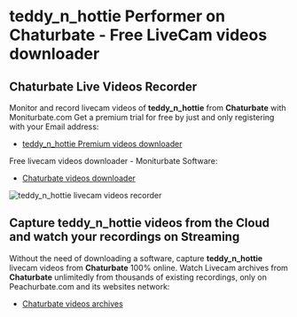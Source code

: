# teddy_n_hottie Performer on Chaturbate - Free LiveCam videos downloader

## Chaturbate Live Videos Recorder

Monitor and record livecam videos of **teddy_n_hottie** from **Chaturbate** with Moniturbate.com
Get a premium trial for free by just and only registering with your Email address:
* [teddy_n_hottie Premium videos downloader](https://moniturbate.com/request-demo-licence-key.html)

Free livecam videos downloader - Moniturbate Software:
* [Chaturbate videos downloader](https://moniturbate.com/moniturbate-download-software.html)

![teddy_n_hottie livecam videos recorder](https://peachurnet.com/templates/moniturbate-software.png)


## Capture teddy_n_hottie videos from the Cloud and watch your recordings on Streaming

Without the need of downloading a software, capture **teddy_n_hottie** livecam videos from **Chaturbate** 100% online.
Watch Livecam archives from **Chaturbate** unlimitedly from thousands of existing recordings, only on Peachurbate.com and its websites network:
* [Chaturbate videos archives](https://peachurnet.com/)